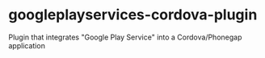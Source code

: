 googleplayservices-cordova-plugin
=================================

Plugin that integrates "Google Play Service" into a Cordova/Phonegap application
